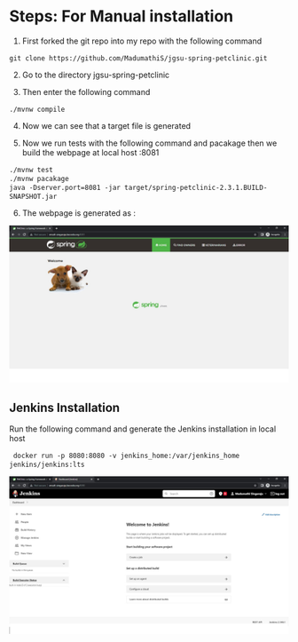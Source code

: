 # Steps: For Manual installation

1. First forked the git repo into my repo with the following command

``` 
git clone https://github.com/MadumathiS/jgsu-spring-petclinic.git
```

2. Go to the directory jgsu-spring-petclinic

3. Then  enter the following command

```
./mvnw compile
```
4. Now we can see that a target file is generated 

5. Now we run tests with the following command and pacakage then we build the webpage at local host :8081

```
./mvnw test
./mvnw pacakage
java -Dserver.port=8081 -jar target/spring-petclinic-2.3.1.BUILD-SNAPSHOT.jar

```
6. The webpage is generated as :

![Spring-petclinic](SPC.jpg)

## Jenkins Installation

 Run the following command and generate the Jenkins installation in local host
```
 docker run -p 8080:8080 -v jenkins_home:/var/jenkins_home jenkins/jenkins:lts
 ```

![Jenkins](jenkins.jpg)
